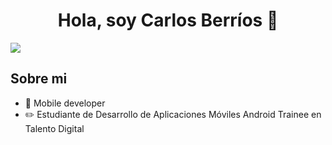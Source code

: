 <div align="center">
<h1 align="center">Hola, soy Carlos Berríos 👋</h1>
</div>
<img src="[https://imgur.com/hM2eREz](https://imgur.com/a/Cwe2fWR)">


## Sobre mi

- 📲 Mobile developer
- ✏️ Estudiante de Desarrollo de Aplicaciones Móviles Android Trainee en Talento Digital
